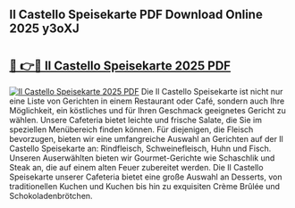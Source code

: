 ## Il Castello Speisekarte PDF Download Online 2025 y3oXJ

# <h2><a href="http://gc8jjw.nevu.top/?p=Il+Castello+Speisekarte">🔗 👉🔴 Il Castello Speisekarte 2025 PDF</a></h2>

[![Il Castello Speisekarte 2025 PDF](https://i.imgur.com/dBaPXMq.png)](http://gc8jjw.nevu.top/?p=Il+Castello+Speisekarte)
Die Il Castello Speisekarte ist nicht nur eine Liste von Gerichten in einem Restaurant oder Café, sondern auch Ihre Möglichkeit, ein köstliches und für Ihren Geschmack geeignetes Gericht zu wählen. Unsere Cafeteria bietet leichte und frische Salate, die Sie im speziellen Menübereich finden können. Für diejenigen, die Fleisch bevorzugen, bieten wir eine umfangreiche Auswahl an Gerichten auf der Il Castello Speisekarte an: Rindfleisch, Schweinefleisch, Huhn und Fisch. Unseren Auserwählten bieten wir Gourmet-Gerichte wie Schaschlik und Steak an, die auf einem alten Feuer zubereitet werden. Die Il Castello Speisekarte unserer Cafeteria bietet eine große Auswahl an Desserts, von traditionellen Kuchen und Kuchen bis hin zu exquisiten Crème Brûlée und Schokoladenbrötchen.
